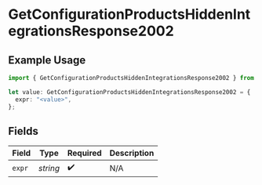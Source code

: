 # GetConfigurationProductsHiddenIntegrationsResponse2002

## Example Usage

```typescript
import { GetConfigurationProductsHiddenIntegrationsResponse2002 } from "@vercel/sdk/models/getconfigurationproductsop.js";

let value: GetConfigurationProductsHiddenIntegrationsResponse2002 = {
  expr: "<value>",
};
```

## Fields

| Field              | Type               | Required           | Description        |
| ------------------ | ------------------ | ------------------ | ------------------ |
| `expr`             | *string*           | :heavy_check_mark: | N/A                |